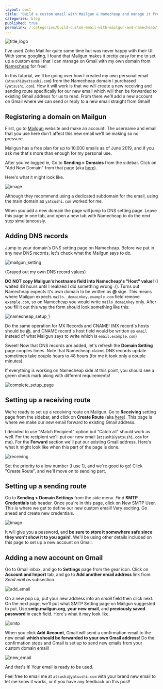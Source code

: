 ```yaml
---
layout: post
title: "Build a custom email with Mailgun & Namecheap and manage it from Gmail"
categories: blog
published: true
permalink: /:categories/build-custom-email-with-mailgun-and-namecheap/
---
```


![title_logo](https://user-images.githubusercontent.com/9669739/59276449-478fc480-8c99-11e9-862a-3759cd4c75a5.png)

I've used Zoho Mail for quite some time but was never happy with their UI. With some googling, I found that [Mailgun](https://www.mailgun.com) makes it pretty easy for me to set up a custom email that I can manage on Gmail with my own domain from [Namecheap](https://www.namecheap.com) for free!

In this tutorial, we'll be going over how I created my own personal email (`atsushi@yatsushi.com`) from the Namecheap domain I purchased (`yatsushi.com`). How it will work is that we will create a new receiving and sending route specifically for our new email which will then be forwarded to existing Gmail address for us to read. From there we'll add a new account on Gmail where we can send or reply to a new email straight from Gmail! 

## Registering a domain on Mailgun

First, go to [Mailgun](https://www.mailgun.com) website and make an account. The username and email that you use here don't affect this new email we'll be making so no pressure.

Mailgun has a free plan for up to 10,000 emails as of June 2019, and if you ask me that's more than enough for my personal use.

After you've logged in, Go to **Sending > Domains** from the sidebar. Click on "Add New Domain" from that page (aka [here](https://app.mailgun.com/app/sending/domains/new)).

Here's what it might look like.

![image](https://user-images.githubusercontent.com/9669739/59275093-a0119280-8c96-11e9-90d9-c298d42e1359.png)

Although they recommend using a dedicated subdomain for the email, using the main domain as `yatsushi.com` worked for me.

When you add a new domain the page will jump to DNS setting page. Leave this page in one tab, and open a new tab with Namecheap to do the next step simultaneously.

## Adding DNS records

Jump to your domain's DNS setting page on Namecheap. Before we put in any new DNS records, let's check what the Mailgun says to do.

![mailgun_setting](https://user-images.githubusercontent.com/9669739/59277364-0f898100-8c9b-11e9-9820-280573395aaf.png)

(Grayed out my own DNS record values)

**DO NOT copy Mailgun's hostname field into Namecheap's "Host" value!** (I waited 48 hours until I realized I did something wrong :/). Turns out Namecheap expects it's own domain to be written as **@** sign. This means where Mailgun expects `mailo._domainkey.example.com` field remove `example.com`, so on Namecheap you would write `mailo_domainkey` only. After you fill it out this way the form should look something like this:

![namecheap_setup_1](https://user-images.githubusercontent.com/9669739/59277981-1a90e100-8c9c-11e9-8e12-01e5153fccf1.png)

Do the same operation for MX Records and CNAME! (MX record's hosts should be **@**, and CNAME record's host field would be written as `email` instead of what Mailgun says to write which is `email.example.com`)

Sweet! Now that DNS records are added, let's refresh the **Domain Setting** page couples times. Note that Namecheap claims DNS records update sometimes take couple hours to 48 hours (for me it took only a couple minutes).

If everything is working on Namecheap side at this point, you should see a green check mark along with different requirements!

![complete_setup_page](https://user-images.githubusercontent.com/9669739/59281205-d30d5380-8ca1-11e9-92b2-63d610d60a0f.png)

## Setting up a receiving route

We're ready to set up a receiving route on Mailgun. Go to **Receiving** setting page from the sidebar, and click on **Create Route** (aka [here](https://app.mailgun.com/app/receiving/routes/new)). This page is where we make our new email forward to existing Gmail address.

I decided to use "Match Recipient" option but "Catch all" should work as well. For the recipient we'll put our new email (`atsushi@yatsushi.com` for me). For the **Forward** section we'll put our existing Gmail address. Here's what it might look like when this part of the page is done.

![receiving](https://user-images.githubusercontent.com/9669739/59509077-faa32c80-8eea-11e9-9773-d825ea71bea2.png)

Set the priority to a low number (I use 1), and we're good to go! Click "Create Route", and we'll move on to sending part.

## Setting up a sending route

Go to **Sending > Domain Settings** from the side menu. Find **SMTP Credentials** tab header. Once you're in this page, click on New SMTP User. This is where we get to define our new custom email! Very exciting. Go ahead and create new credentials.

![image](https://user-images.githubusercontent.com/9669739/59509729-cdf01480-8eec-11e9-8117-4b3ba87304e6.png)

It will give you a password, and **be sure to store it somewhere safe since they won't show it to you again!**. We'll be using other details included on this page to set up a new account on Gmail.

## Adding a new account on Gmail

Go to Gmail inbox, and go to **Settings** page from the gear icon. Click on **Account and Import** tab, and go to **Add another email address** link from *Send mail as* subsection.

![add_email](https://user-images.githubusercontent.com/9669739/59511920-85d3f080-8ef2-11e9-9815-70e7ca189546.png)

On a new pop up, put your new address into an *email* field then click next. On the next page, we'll put what SMTP Setting page on Mailgun suggested to put. Use **smtp.mailgun.org**, **your new email**, and **previously saved password** in each field. Here's what it may look like.

![smtp](https://user-images.githubusercontent.com/9669739/59510683-48ba2f00-8eef-11e9-8e5a-bba7aa445c1e.png)

When you click **Add Account**, Gmail will send a confirmation email to the new email __which should be forwarded to your own Gmail address__! Do the confirmation steps and Gmail is set up to send new emails from your custom domain email!

![new_email](https://user-images.githubusercontent.com/9669739/59511768-1b22b500-8ef2-11e9-82a8-ae2234506627.png)

And that's it! Your email is ready to be used.

Feel free to email me at `atsushi@yatsushi.com` with your brand new email to let me know it works, or if you have any feedback on this post! 
